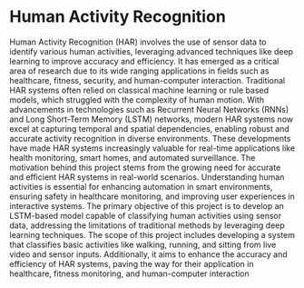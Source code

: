 # Human Activity Recognition

Human Activity Recognition (HAR) involves the use of sensor data to identify 
various human activities, leveraging advanced techniques like deep learning to improve 
accuracy and efficiency. It has emerged as a critical area of research due to its 
wide ranging applications in fields such as healthcare, fitness, security, and human-computer 
interaction. Traditional HAR systems often relied on classical machine learning or 
rule based models, which struggled with the complexity of human motion. With advancements 
in technologies such as Recurrent Neural Networks (RNNs) and Long Short-Term 
Memory (LSTM) networks, modern HAR systems now excel at capturing temporal and 
spatial dependencies, enabling robust and accurate activity recognition in diverse 
environments. These developments have made HAR systems increasingly valuable for 
real-time applications like health monitoring, smart homes, and automated surveillance. 
 The motivation behind this project stems from the growing need for accurate 
and efficient HAR systems in real-world scenarios. Understanding human activities is 
essential for enhancing automation in smart environments, ensuring safety in healthcare 
monitoring, and improving user experiences in interactive systems. The primary objective 
of this project is to develop an LSTM-based model capable of classifying human activities 
using sensor data, addressing the limitations of traditional methods by leveraging deep 
learning techniques. The scope of this project includes developing a system that classifies 
basic activities like walking, running, and sitting from live video and sensor inputs. 
Additionally, it aims to enhance the accuracy and efficiency of HAR systems, paving the 
way for their application in healthcare, fitness monitoring, and human-computer 
interaction
